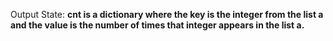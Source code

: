 Output State: **cnt is a dictionary where the key is the integer from the list a and the value is the number of times that integer appears in the list a.**